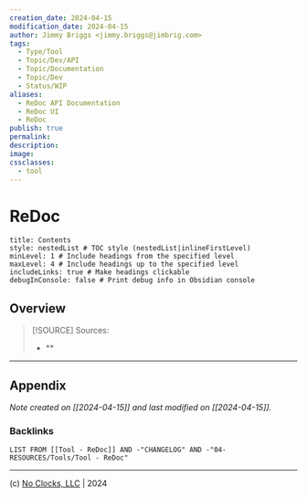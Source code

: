 ```yaml
---
creation_date: 2024-04-15
modification_date: 2024-04-15
author: Jimmy Briggs <jimmy.briggs@jimbrig.com>
tags:
  - Type/Tool
  - Topic/Dev/API
  - Topic/Documentation
  - Topic/Dev
  - Status/WIP
aliases:
  - ReDoc API Documentation
  - ReDoc UI
  - ReDoc
publish: true
permalink:
description:
image:
cssclasses:
  - tool
---
```



# ReDoc

```table-of-contents
title: Contents 
style: nestedList # TOC style (nestedList|inlineFirstLevel)
minLevel: 1 # Include headings from the specified level
maxLevel: 4 # Include headings up to the specified level
includeLinks: true # Make headings clickable
debugInConsole: false # Print debug info in Obsidian console
```

## Overview

> [!SOURCE] Sources:
> - **

***

## Appendix

*Note created on [[2024-04-15]] and last modified on [[2024-04-15]].*

### Backlinks

```dataview
LIST FROM [[Tool - ReDoc]] AND -"CHANGELOG" AND -"04-RESOURCES/Tools/Tool - ReDoc"
```

***

(c) [No Clocks, LLC](https://github.com/noclocks) | 2024